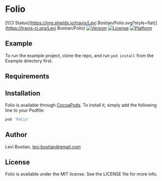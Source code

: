 # Folio

[![CI Status](https://img.shields.io/travis/Levi Bostian/Folio.svg?style=flat)](https://travis-ci.org/Levi Bostian/Folio)
[![Version](https://img.shields.io/cocoapods/v/Folio.svg?style=flat)](https://cocoapods.org/pods/Folio)
[![License](https://img.shields.io/cocoapods/l/Folio.svg?style=flat)](https://cocoapods.org/pods/Folio)
[![Platform](https://img.shields.io/cocoapods/p/Folio.svg?style=flat)](https://cocoapods.org/pods/Folio)

## Example

To run the example project, clone the repo, and run `pod install` from the Example directory first.

## Requirements

## Installation

Folio is available through [CocoaPods](https://cocoapods.org). To install
it, simply add the following line to your Podfile:

```ruby
pod 'Folio'
```

## Author

Levi Bostian, levi.bostian@gmail.com

## License

Folio is available under the MIT license. See the LICENSE file for more info.
